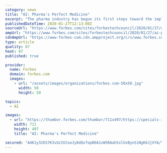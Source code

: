 ```yaml
---
category: news
title: "AI: Pharma's Perfect Medicine"
excerpt: "The pharma industry has begun its first steps toward the implementation of large-scale AI solutions, and with an industry as large as pharma, the range of potential applications is immense."
publishedDateTime: 2020-01-27T12:13:00Z
sourceUrl: "https://www.forbes.com/sites/forbestechcouncil/2020/01/27/ai-pharmas-perfect-medicine/"
ampUrl: "https://www.forbes.com/sites/forbestechcouncil/2020/01/27/ai-pharmas-perfect-medicine/amp/"
cdnAmpUrl: "https://www-forbes-com.cdn.ampproject.org/c/s/www.forbes.com/sites/forbestechcouncil/2020/01/27/ai-pharmas-perfect-medicine/amp/"
type: article
quality: 87
heat: 87
published: true

provider:
  name: Forbes
  domain: forbes.com
  images:
    - url: "/assets/images/organizations/forbes.com-50x50.jpg"
      width: 50
      height: 50

topics:
  - AI

images:
  - url: "https://thumbor.forbes.com/thumbor/711x497/https://specials-images.forbesimg.com/dam/imageserve/499085618/960x0.jpg?fit=scale"
    width: 711
    height: 497
    title: "AI: Pharma's Perfect Medicine"

secured: "A4K1y32OS7K3vUzIGtooJy8dQxfopB6A1vWSRAahSslUsBynSiNgK6JjXYA/YXfSm7pcHokY5wal+PtcKJHA8g5wat95HSiiaHn2h7+MtwygU4vo4ZPHV1RiAKvYLHwY5ZWA8Kh1q/m6WCzDJ9w60Wmqyh3NbZXcn8dczeA46kTVC5Kg7+ZJ5hRt8JV/vvytQEWV9DyiuyLmvfYeyEHDwhKnBcR1eIHA2l86ru0q+9taZJOVlBL2R3M2+Ap0sT27SAkgpigsZfn+fESiTfszwdlvHboSM77K4xTQY/LOO+3dqgQ8M/9eOpncWLOlkQjaKsykhdVcuycH0vS8Rqpx6jaYs2bEaX9tOY3FhXXgZDu58zph5jM9sVrdCrFo/M02/4O3/apSRRKtNmFkzkiASKxrFRf2oEyiLkBLDkKMbuyy7tNy+sY5rKsE2R3AHQlljO3azorCq7Ju5mG0j0LtmT0nveA0Qf2CnkGSrhCKJ3g=;Rez0lAeudxTgATcbAdxS9w=="
---
```



